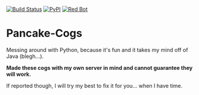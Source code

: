 [![Build Status](https://travis-ci.org/UltimatePancake/Pancake-Cogs.svg?branch=master)](https://travis-ci.org/UltimatePancake/Pancake-Cogs)
[![PyPI](https://img.shields.io/badge/Python-3.5-blue.svg)](https://www.python.org/downloads/) 
[![Red Bot](https://img.shields.io/badge/Discord-Red%20Bot-red.svg)](https://github.com/Twentysix26/Red-DiscordBot)

# Pancake-Cogs
Messing around with Python, because it's fun and it takes my mind off of Java (blegh...).

**Made these cogs with my own server in mind and cannot guarantee they will work.**

If reported though, I will try my best to fix it for you... when I have time.
